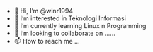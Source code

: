 - 👋 Hi, I’m @winr1994
- 👀 I’m interested in Teknologi Informasi
- 🌱 I’m currently learning Linux n Programming
- 💞️ I’m looking to collaborate on ......
- 📫 How to reach me ...

<!---
winr1994/winr1994 is a ✨ special ✨ repository because its `README.md` (this file) appears on your GitHub profile.
You can click the Preview link to take a look at your changes.
--->
